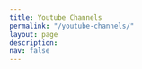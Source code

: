 ```yaml
---
title: Youtube Channels
permalink: "/youtube-channels/"
layout: page
description: 
nav: false
---
```

